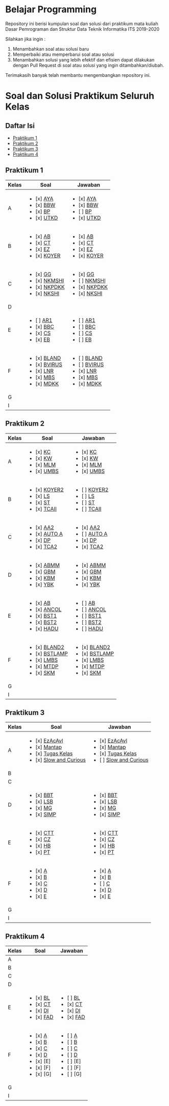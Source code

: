 # Belajar Programming
Repository ini berisi kumpulan soal dan solusi dari praktikum mata kuliah Dasar Pemrograman dan Struktur Data Teknik Informatika ITS 2019-2020

Silahkan jika ingin : 
1. Menambahkan soal atau solusi baru
2. Memperbaiki atau memperbarui soal atau solusi
3. Menambahkan solusi yang lebih efektif dan efisien
dapat dilakukan dengan Pull Request di soal atau solusi yang ingin ditambahkan/diubah.

Terimakasih banyak telah membantu mengembangkan repository ini.

# Soal dan Solusi Praktikum Seluruh Kelas
## Daftar Isi 
- [Praktikum 1](#praktikum-1)
- [Praktikum 2](#praktikum-2)
- [Praktikum 3](#praktikum-3)
- [Praktikum 4](#praktikum-4)

## Praktikum 1
| Kelas | Soal | Jawaban |
|---|---|---|
| A | <ul><li>[x] [AYA]()</li><li>[x] [BBW]()</li><li>[x] [BP]()</li><li>[x] [UTKD]()</li></ul> | <ul><li>[x] [AYA]()</li><li>[x] [BBW]()</li><li>[ ] [BP]()</li><li>[x] [UTKD]()</li></ul> |
| B | <ul><li>[x] [AB]()</li><li>[x] [CT]()</li><li>[x] [EZ]()</li><li>[x] [KOYER]()</li></ul> | <ul><li>[x] [AB]()</li><li>[x] [CT]()</li><li>[x] [EZ]()</li><li>[x] [KOYER]()</li></ul> |
| C | <ul><li>[x] [GG]()</li><li>[x] [NKMSHI]()</li><li>[x] [NKPDKK]()</li><li>[x] [NKSHI]()</li></ul> | <ul><li>[x] [GG]()</li><li>[ ] [NKMSHI]()</li><li>[x] [NKPDKK]()</li><li>[x] [NKSHI]()</li></ul> |
| D |  |  |
| E | <ul><li>[ ] [AR1]()</li><li>[x] [BBC]()</li><li>[x] [CS]()</li><li>[x] [EB]()</li></ul> | <ul><li>[ ] [AR1]()</li><li>[ ] [BBC]()</li><li>[ ] [CS]()</li><li>[ ] [EB]()</li></ul> |
| F | <ul><li>[x] [BLAND]()</li><li>[x] [BVIRUS]()</li><li>[x] [LNR]()</li><li>[x] [MBS]()</li><li>[x] [MDKK]()</li></ul> | <ul><li>[ ] [BLAND]()</li><li>[ ] [BVIRUS]()</li><li>[x] [LNR]()</li><li>[x] [MBS]()</li><li>[x] [MDKK]()</li></ul> |
| G |  |  |
| I |  |  |

## Praktikum 2
| Kelas | Soal | Jawaban |
|---|---|---|
| A | <ul><li>[x] [KC]()</li><li>[x] [KW]()</li><li>[x] [MLM]()</li><li>[x] [UMBS]()</li></ul> | <ul><li>[x] [KC]()</li><li>[x] [KW]()</li><li>[x] [MLM]()</li><li>[x] [UMBS]()</li></ul> |
| B | <ul><li>[x] [KOYER2]()</li><li>[x] [LS]()</li><li>[x] [ST]()</li><li>[x] [TCAII]()</li></ul> | <ul><li>[ ] [KOYER2]()</li><li>[ ] [LS]()</li><li>[ ] [ST]()</li><li>[ ] [TCAII]()</li></ul> |
| C | <ul><li>[x] [AA2]()</li><li>[x] [AUTO A]()</li><li>[x] [DP]()</li><li>[x] [TCA2]()</li></ul> | <ul><li>[x] [AA2]()</li><li>[ ] [AUTO A]()</li><li>[x] [DP]()</li><li>[x] [TCA2]()</li></ul> |
| D | <ul><li>[x] [ABMM]()</li><li>[x] [GBM]()</li><li>[x] [KBM]()</li><li>[x] [YBK]()</li></ul> | <ul><li>[x] [ABMM]()</li><li>[x] [GBM]()</li><li>[x] [KBM]()</li><li>[x] [YBK]()</li></ul> |
| E | <ul><li>[x] [AB]()</li><li>[x] [ANCOL]()</li><li>[x] [BST1]()</li><li>[x] [BST2]()</li><li>[x] [HADU]()</li></ul> | <ul><li>[ ] [AB]()</li><li>[ ] [ANCOL]()</li><li>[ ] [BST1]()</li><li>[ ] [BST2]()</li><li>[ ] [HADU]()</li></ul> |
| F | <ul><li>[x] [BLAND2]()</li><li>[x] [BSTLAMP]()</li><li>[x] [LMBS]()</li><li>[x] [MTDP]()</li><li>[x] [SKM]()</li></ul> | <ul><li>[x] [BLAND2]()</li><li>[x] [BSTLAMP]()</li><li>[x] [LMBS]()</li><li>[x] [MTDP]()</li><li>[x] [SKM]()</li></ul> |
| G |  |  |
| I |  |  |

## Praktikum 3
| Kelas | Soal | Jawaban |
|---|---|---|
| A | <ul><li>[x] [EzAcAvl]()</li><li>[x] [Mantap]()</li><li>[x] [Tugas Kelas]()</li><li>[x] [Slow and Curious]()</li></ul> | <ul><li>[x] [EzAcAvl]()</li><li>[x] [Mantap]()</li><li>[x] [Tugas Kelas]()</li><li>[ ] [Slow and Curious]()</li></ul> |
| B |  |  |
| C |  |  |
| D | <ul><li>[x] [BBT]()</li><li>[x] [LSB]()</li><li>[x] [MG]()</li><li>[x] [SIMP]()</li></ul> | <ul><li>[x] [BBT]()</li><li>[x] [LSB]()</li><li>[x] [MG]()</li><li>[x] [SIMP]()</li></ul> |
| E | <ul><li>[x] [CTT]()</li><li>[x] [CZ]()</li><li>[x] [HB]()</li><li>[x] [PT]()</li></ul> | <ul><li>[x] [CTT]()</li><li>[x] [CZ]()</li><li>[x] [HB]()</li><li>[x] [PT]()</li></ul> |
| F | <ul><li>[x] [A]()</li><li>[x] [B]()</li><li>[x] [C]()</li><li>[x] [D]()</li><li>[x] [E]()</li></ul> | <ul><li>[x] [A]()</li><li>[x] [B]()</li><li>[ ] [C]()</li><li>[x] [D]()</li><li>[x] [E]()</li></ul> |
| G |  |  |
| I |  |  |

## Praktikum 4
| Kelas | Soal | Jawaban |
|---|---|---|
| A |  |  |
| B |  |  |
| C |  |  |
| D |  |  |
| E | <ul><li>[x] [BL]()</li><li>[x] [CT]()</li><li>[x] [DI]()</li><li>[x] [FAD]()</li></ul> | <ul><li>[ ] [BL]()</li><li>[x] [CT]()</li><li>[x] [DI]()</li><li>[x] [FAD]()</li></ul> |
| F | <ul><li>[x] [A]()</li><li>[x] [B]()</li><li>[x] [C]()</li><li>[x] [D]()</li><li>[x] [E]</li><li>[x] [F]</li><li>[x] [G]</li></ul> | <ul><li>[ ] [A]()</li><li>[ ] [B]()</li><li>[ ] [C]()</li><li>[ ] [D]()</li><li>[ ] [E]</li><li>[ ] [F]</li><li>[ ] [G]</li></ul> |
| G |  |  |
| I |  |  |
